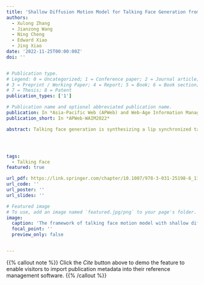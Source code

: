 ```yaml
---
title: 'Shallow Diffusion Motion Model for Talking Face Generation from Speech'
authors:
  - Xulong Zhang
  - Jianzong Wang
  - Ning Cheng
  - Edward Xiao
  - Jing Xiao 
date: '2022-11-25T00:00:00Z'
doi: ''


# Publication type.
# Legend: 0 = Uncategorized; 1 = Conference paper; 2 = Journal article;
# 3 = Preprint / Working Paper; 4 = Report; 5 = Book; 6 = Book section;
# 7 = Thesis; 8 = Patent
publication_types: ['1']

# Publication name and optional abbreviated publication name.
publication: In *Asia-Pacific Web (APWeb) and Web-Age Information Management (WAIM) Joint International Conference on Web and Big Data*
publication_short: In *APWeb-WAIM2022*

abstract: Talking face generation is synthesizing a lip synchronized talking face video by inputting an arbitrary face image and audio clips. People naturally conduct spontaneous head motions to enhance their speeches while giving talks. Head motion generation from the speech is inherently difficult due to the nondeterministic mapping from speech to head motions. Most existing works map speech to motion in a deterministic way by conditioning certain styles, leading to sub-optimal results. In this paper, we decompose the speech motion into two complementary parts{:} pose modes and rhythmic dynamics. Accordingly, we introduce a shallow diffusion motion model (SDM) by equipping a two-stream architecture, i.e., a pose mode branch for primary posture generation, and a rhythmic motion branch for rhythmic dynamics synthesis. On one hand, diverse pose modes are generated by conditional sampling in a latent space, guided by speech semantics. On the other hand, rhythmic dynamics are synced with the speech prosody. Extensive experiments demonstrate the superior performance against several baselines, in terms of fidelity, similarity, and syncing with speech.




tags:
  - Talking Face
featured: true

url_pdf: https://link.springer.com/chapter/10.1007/978-3-031-25198-6_11
url_code: ''
url_poster: ''
url_slides: ''

# Featured image
# To use, add an image named `featured.jpg/png` to your page's folder.
image:
  caption: 'The framework of talking face motion model with shallow diffusion model'
  focal_point: ''
  preview_only: false


---
```


{{% callout note %}}
Click the _Cite_ button above to demo the feature to enable visitors to import publication metadata into their reference management software.
{{% /callout %}}

